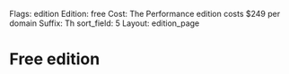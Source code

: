 Flags: edition
Edition: free
Cost: The Performance edition costs $249 per domain
Suffix: Th
sort_field: 5
Layout: edition_page

# Free edition

